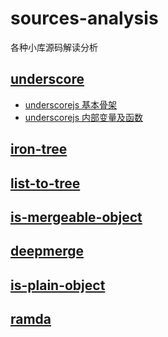 # sources-analysis
各种小库源码解读分析

## [underscore](https://github.com/jashkenas/underscore/)

- [underscorejs 基本骨架](https://github.com/domsgit/sources-analysis/issues/1)
- [underscorejs 内部变量及函数](https://github.com/domsgit/sources-analysis/issues/2)


## [iron-tree](https://github.com/DenQ/iron-tree)
## [list-to-tree](https://github.com/DenQ/list-to-tree)
## [is-mergeable-object](https://github.com/TehShrike/is-mergeable-object)
## [deepmerge](https://github.com/TehShrike/deepmerge)
## [is-plain-object](https://github.com/jonschlinkert/is-plain-object)
## [ramda](https://github.com/ramda/ramda)
